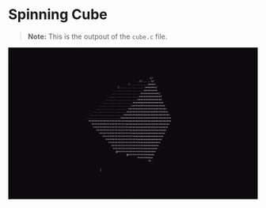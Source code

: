 # Spinning Cube 
> **Note:** This is the outpout of the `cube.c` file.


![output](/GIF/output.gif)

